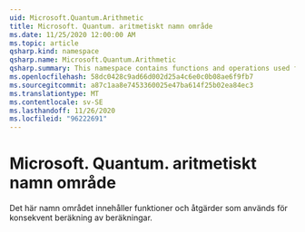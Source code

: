```yaml
---
uid: Microsoft.Quantum.Arithmetic
title: Microsoft. Quantum. aritmetiskt namn område
ms.date: 11/25/2020 12:00:00 AM
ms.topic: article
qsharp.kind: namespace
qsharp.name: Microsoft.Quantum.Arithmetic
qsharp.summary: This namespace contains functions and operations used for coherently computing arithmetic.
ms.openlocfilehash: 58dc0428c9ad66d002d25a4c6e0c0b08ae6f9fb7
ms.sourcegitcommit: a87c1aa8e7453360025e47ba614f25b02ea84ec3
ms.translationtype: MT
ms.contentlocale: sv-SE
ms.lasthandoff: 11/26/2020
ms.locfileid: "96222691"
---
```

# <a name="microsoftquantumarithmetic-namespace"></a>Microsoft. Quantum. aritmetiskt namn område

Det här namn området innehåller funktioner och åtgärder som används för konsekvent beräkning av beräkningar.

